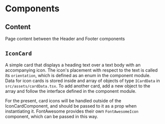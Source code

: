 # Components
## Content
Page content between the Header and Footer components

## `IconCard`

A simple card that displays a heading text over a text body with an accompanying icon. The icon's placement with respect to the text is called its `orientation`, which is defined as an enum
in the component module. Data for icon cards is stored inside and array of objects of type `ICardData` in `src/assets/cardData.tsx`. To add another card, add a new object to the array and follow the interface defined in the component module.

For the present, card icons will be handled outside of the IconCardComponent, and should be passed to it as a prop when instantiating it. FontAwesome provides their own `FontAwesomeIcon` component, which can be passed in this way.